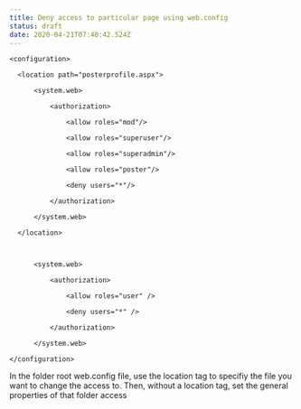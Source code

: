 ```yaml
---
title: Deny access to particular page using web.config
status: draft
date: 2020-04-21T07:40:42.524Z
---
```

`<configuration>`

`	<location path="posterprofile.aspx">`

`		<system.web>`

`			<authorization>`

`				<allow roles="mod"/>`

`				<allow roles="superuser"/>`

`				<allow roles="superadmin"/>`

`				<allow roles="poster"/>`

`				<deny users="*"/>`

`			</authorization>`

`		</system.web>`

`	</location>`

`		`

`		<system.web>`

`			<authorization>`

`				<allow roles="user" />`

`				<deny users="*" />`

`			</authorization>`

`		</system.web>`

`</configuration>`

In the folder root web.config file, use the location tag to specifiy the file you want to change the access to. Then, without a location tag, set the general properties of that folder access
